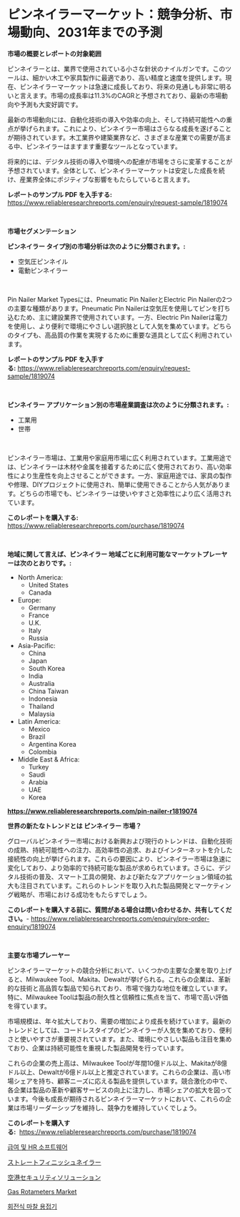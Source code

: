<p><h1>ピンネイラーマーケット：競争分析、市場動向、2031年までの予測</h1></p><p><strong>市場の概要とレポートの対象範囲</strong></p>
<p><p>ピンネイラーとは、業界で使用されている小さな針状のナイルガンです。このツールは、細かい木工や家具製作に最適であり、高い精度と速度を提供します。現在、ピンネイラーマーケットは急速に成長しており、将来の見通しも非常に明るいと言えます。市場の成長率は11.3%のCAGRと予想されており、最新の市場動向や予測も大変好調です。</p><p>最新の市場動向には、自動化技術の導入や効率の向上、そして持続可能性への重点が挙げられます。これにより、ピンネイラー市場はさらなる成長を遂げることが期待されています。木工業界や建築業界など、さまざまな産業での需要が高まる中、ピンネイラーはますます重要なツールとなっています。</p><p>将来的には、デジタル技術の導入や環境への配慮が市場をさらに変革することが予想されています。全体として、ピンネイラーマーケットは安定した成長を続け、産業界全体にポジティブな影響をもたらしていると言えます。</p></p>
<p><strong>レポートのサンプル PDF を入手する:</strong> <a href="https://www.reliableresearchreports.com/enquiry/request-sample/1819074">https://www.reliableresearchreports.com/enquiry/request-sample/1819074</a></p>
<p>&nbsp;</p>
<p><strong>市場セグメンテーション</strong></p>
<p><strong>ピンネイラー タイプ別の市場分析は次のように分類されます。:</strong></p>
<p><ul><li>空気圧ピンネイル</li><li>電動ピンネイラー</li></ul></p>
<p>&nbsp;</p>
<p><p>Pin Nailer Market Typesには、Pneumatic Pin NailerとElectric Pin Nailerの2つの主要な種類があります。Pneumatic Pin Nailerは空気圧を使用してピンを打ち込むため、主に建設業界で使用されています。一方、Electric Pin Nailerは電力を使用し、より便利で環境にやさしい選択肢として人気を集めています。どちらのタイプも、高品質の作業を実現するために重要な道具として広く利用されています。</p></p>
<p><strong>レポートのサンプル PDF を入手する:</strong>&nbsp;<a href="https://www.reliableresearchreports.com/enquiry/request-sample/1819074">https://www.reliableresearchreports.com/enquiry/request-sample/1819074</a></p>
<p>&nbsp;</p>
<p><strong> ピンネイラー アプリケーション別の市場産業調査は次のように分類されます。:</strong></p>
<p><ul><li>工業用</li><li>世帯</li></ul></p>
<p>&nbsp;</p>
<p><p>ピンネイラー市場は、工業用や家庭用市場に広く利用されています。工業用途では、ピンネイラーは木材や金属を接着するために広く使用されており、高い効率性により生産性を向上させることができます。一方、家庭用途では、家具の製作や修理、DIYプロジェクトに使用され、簡単に使用できることから人気があります。どちらの市場でも、ピンネイラーは使いやすさと効率性により広く活用されています。</p></p>
<p><strong>このレポートを購入する:</strong>&nbsp; <a href="https://www.reliableresearchreports.com/purchase/1819074">https://www.reliableresearchreports.com/purchase/1819074</a></p>
<p>&nbsp;</p>
<p><strong>地域に関して言えば、ピンネイラー 地域ごとに利用可能なマーケットプレーヤーは次のとおりです。:</strong></p>
<p><ul>
    <li>
        North America:
        <ul>
            <li>United States</li>
            <li>Canada</li>
        </ul>
    </li>
    <li>
        Europe:
        <ul>
            <li>Germany</li>
            <li>France</li>
            <li>U.K.</li>
            <li>Italy</li>
            <li>Russia</li>
        </ul>
    </li>
    <li>
        Asia-Pacific:
        <ul>
            <li>China</li>
            <li>Japan</li>
            <li>South Korea</li>
            <li>India</li>
            <li>Australia</li>
            <li>China Taiwan</li>
            <li>Indonesia</li>
            <li>Thailand</li>
            <li>Malaysia</li>
        </ul>
    </li>
    <li>
        Latin America:
        <ul>
            <li>Mexico</li>
            <li>Brazil</li>
            <li>Argentina Korea</li>
            <li>Colombia</li>
        </ul>
    </li>
    <li>
        Middle East & Africa:
        <ul>
            <li>Turkey</li>
            <li>Saudi</li>
            <li>Arabia</li>
            <li>UAE</li>
            <li>Korea</li>
        </ul>
    </li>
    </ul></p>
<p><strong><a href="https://www.reliableresearchreports.com/pin-nailer-r1819074">https://www.reliableresearchreports.com/pin-nailer-r1819074</a></strong>&nbsp;</p>
<p><strong>世界の新たなトレンドとは ピンネイラー 市場？</strong></p>
<p><p>グローバルピンネイラー市場における新興および現行のトレンドは、自動化技術の成熟、持続可能性への注力、高効率性の追求、およびインターネットを介した接続性の向上が挙げられます。これらの要因により、ピンネイラー市場は急速に変化しており、より効率的で持続可能な製品が求められています。さらに、デジタル技術の普及、スマート工具の開発、および新たなアプリケーション領域の拡大も注目されています。これらのトレンドを取り入れた製品開発とマーケティング戦略が、市場における成功をもたらすでしょう。</p></p>
<p><strong>このレポートを購入する前に、質問がある場合は問い合わせるか、共有してください。</strong>- <a href="https://www.reliableresearchreports.com/enquiry/pre-order-enquiry/1819074">https://www.reliableresearchreports.com/enquiry/pre-order-enquiry/1819074</a></p>
<p>&nbsp;</p>
<p><strong>主要な市場プレーヤー</strong></p>
<p><p>ピンネイラーマーケットの競合分析において、いくつかの主要な企業を取り上げると、Milwaukee Tool、Makita、Dewaltが挙げられる。これらの企業は、革新的な技術と高品質な製品で知られており、市場で強力な地位を確立しています。特に、Milwaukee Toolは製品の耐久性と信頼性に焦点を当て、市場で高い評価を得ています。</p><p>市場規模は、年々拡大しており、需要の増加により成長を続けています。最新のトレンドとしては、コードレスタイプのピンネイラーが人気を集めており、便利さと使いやすさが重要視されています。また、環境にやさしい製品も注目を集めており、企業は持続可能性を重視した製品開発を行っています。</p><p>これらの企業の売上高は、Milwaukee Toolが年間10億ドル以上、Makitaが8億ドル以上、Dewaltが6億ドル以上と推定されています。これらの企業は、高い市場シェアを持ち、顧客ニーズに応える製品を提供しています。競合激化の中で、各企業は製品の革新や顧客サービスの向上に注力し、市場シェアの拡大を図っています。今後も成長が期待されるピンネイラーマーケットにおいて、これらの企業は市場リーダーシップを維持し、競争力を維持していくでしょう。</p></p>
<p><strong>このレポートを購入する:</strong>&nbsp;&nbsp;<a href="https://www.reliableresearchreports.com/purchase/1819074">https://www.reliableresearchreports.com/purchase/1819074</a></p>
<p><p><a href="https://medium.com/@antosuigrtley99783676/%EA%B8%89%EC%97%AC%EC%99%80-%EC%9D%B8%EC%82%AC-%EC%86%8C%ED%94%84%ED%8A%B8%EC%9B%A8%EC%96%B4-%EC%8B%9C%EC%9E%A5-%EA%B7%9C%EB%AA%A8-%EB%B0%8F-%EC%8B%9C%EC%9E%A5-%EB%8F%99%ED%96%A5-%EC%99%84%EC%A0%84%ED%95%9C-%EC%97%85%EA%B3%84-%EA%B0%9C%EC%9A%94-2024%EB%85%84%EB%B6%80%ED%84%B0-2031%EB%85%84%EA%B9%8C%EC%A7%80-9191fccb4543">급여 및 HR 소프트웨어</a></p><p><a href="https://github.com/RodHoppe07/Market-Research-Report-List-1/blob/main/903566329469.md">ストレートフィニッシュネイラー</a></p><p><a href="https://medium.com/@roachbrenda/%E7%A9%BA%E6%B8%AF%E3%82%BB%E3%82%AD%E3%83%A5%E3%83%AA%E3%83%86%E3%82%A3%E3%82%BD%E3%83%AA%E3%83%A5%E3%83%BC%E3%82%B7%E3%83%A7%E3%83%B3%E5%B8%82%E5%A0%B4%E3%83%AC%E3%83%9D%E3%83%BC%E3%83%88%E3%81%AF-%E3%81%93%E3%81%AE%E5%B8%82%E5%A0%B4%E3%81%AE%E6%9C%80%E6%96%B0%E3%81%AE%E3%83%88%E3%83%AC%E3%83%B3%E3%83%89%E3%81%A8%E6%88%90%E9%95%B7%E6%A9%9F%E4%BC%9A%E3%82%92%E6%98%8E%E3%82%89%E3%81%8B%E3%81%AB%E3%81%97%E3%81%A6%E3%81%84%E3%81%BE%E3%81%99-804ddfc3e03d">空港セキュリティソリューション</a></p><p><a href="https://github.com/mbisetmhermsr/Market-Research-Report-List-2/blob/main/gas-rotameters-market.md">Gas Rotameters Market</a></p><p><a href="https://medium.com/@tedbernhard1944/%ED%9A%8C%EC%A0%84-%EB%A7%88%EC%B0%B0%EC%9A%A9%EC%A0%91-%EA%B8%B0%EA%B3%84-%EC%8B%9C%EC%9E%A5-%EC%8B%9C%EC%9E%A5%EC%A0%90%EC%9C%A0%EC%9C%A8-%EC%8B%9C%EC%9E%A5-%EB%8F%99%ED%96%A5-%EB%B0%8F-%EB%AF%B8%EB%9E%98-%EC%84%B1%EC%9E%A5-%ED%83%90%EC%83%89-818c1daee7ff">회전식 마찰 용접기</a></p></p>
